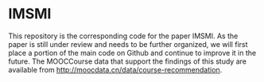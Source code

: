 # IMSMI
This repository is the corresponding code for the paper IMSMI.
As the paper is still under review and needs to be further organized, we will first place a portion of the main code on Github and continue to improve it in the future.
The MOOCCourse data that support the findings of this study are available from http://moocdata.cn/data/course-recommendation.
